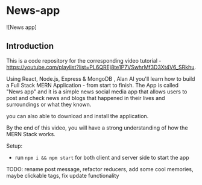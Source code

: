 # News-app

![News app]

## Introduction
This is a code repository for the corresponding video tutorial - https://youtube.com/playlist?list=PL6QREj8te1P7VSwhrMf3D3Xt4V6_SRkhu.

Using React, Node.js, Express & MongoDB , Alan AI you'll learn how to build a Full Stack MERN Application - from start to finish. The App is called "News app" and it is a simple news social media app that allows users to post and check news and blogs that happened in their lives and surroundings or what they known.

you can also able to download and install the application.

By the end of this video, you will have a strong understanding of how the MERN Stack works.

Setup:
- run ```npm i && npm start``` for both client and server side to start the app

TODO: rename post message, refactor reducers, add some cool memories, maybe clickable tags, fix update functionality
